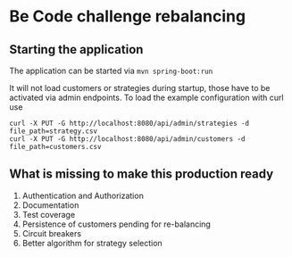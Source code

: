 # Be Code challenge rebalancing

## Starting the application

The application can be started via `mvn spring-boot:run`

It will not load customers or strategies during startup, those have to be activated via admin endpoints. To load the example configuration with curl use

```
curl -X PUT -G http://localhost:8080/api/admin/strategies -d file_path=strategy.csv
curl -X PUT -G http://localhost:8080/api/admin/customers -d file_path=customers.csv
```

## What is missing to make this production ready

1. Authentication and Authorization
1. Documentation
1. Test coverage
1. Persistence of customers pending for re-balancing
1. Circuit breakers
1. Better algorithm for strategy selection
